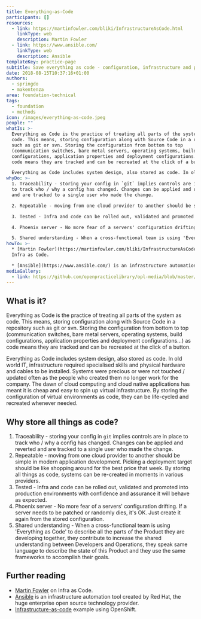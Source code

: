 ```yaml
---
title: Everything-as-Code
participants: []
resources:
  - link: https://martinfowler.com/bliki/InfrastructureAsCode.html
    linkType: web
    description: Martin Fowler
  - link: https://www.ansible.com/
    linkType: web
    description: Ansible
templateKey: practice-page
subtitle: Save everything as code - configuration, infrastructure and pipelines
date: 2018-08-15T10:37:16+01:00
authors:
  - springdo
  - makentenza
area: foundation-technical
tags:
  - foundation
  - methods
icon: /images/everything-as-code.jpeg
people: ""
whatIs: >-
  Everything as Code is the practice of treating all parts of the system as
  code. This means, storing configuration along with Source Code in a repository
  such as git or svn. Storing the configuration from bottom to top
  (communication switches, bare metal servers, operating systems, build
  configurations, application properties and deployment configurations...) as
  code means they are tracked and can be recreated at the click of a button.

  Everything as Code includes system design, also stored as code. In old world IT, infrastructure required specialised skills and physical hardware and cables to be installed. Systems were precious or were not touched / updated often as the people who created them no longer work for the company. The dawn of cloud computing and cloud native applications has meant it is cheap and easy to spin up virtual infrastructure. By storing the configuration of virtual environments as code, they can be life-cycled and recreated whenever needed.
whyDo: >-
  1. Traceability - storing your config in `git` implies controls are in place
  to track who / why a config has changed. Changes can be applied and reverted
  and are tracked to a single user who made the change.

  2. Repeatable - moving from one cloud provider to another should be simple in modern application development. Picking a deployment target should be like shopping around for the best price that week. By storing all things as code, systems can be re-created in moments in various providers.

  3. Tested - Infra and code can be rolled out, validated and promoted into production environments with confidence and assurance it will behave as expected.

  4. Phoenix server - No more fear of a servers' configuration drifting. If a server needs to be patched or randomly dies, it's OK. Just create it again from the stored configuration.

  5. Shared understanding - When a cross-functional team is using 'Everything as Code' to describe all the parts of the Product they are developing together, they contribute to increase the shared understanding between Developers and Operations, they speak same language to describe the state of this Product and they use the same frameworks to accomplish their goals.
howTo: >-
  * [Martin Fowler](https://martinfowler.com/bliki/InfrastructureAsCode.html) on
  Infra as Code.

  * [Ansible](https://www.ansible.com/) is an infrastructure automation tool created by Red Hat, the huge enterprise open source technology provider.
mediaGallery:
  - link: https://github.com/openpracticelibrary/opl-media/blob/master/images/everything%20as%20code.jpeg?raw=true
---
```

## What is it?

Everything as Code is the practice of treating all parts of the system as code. This means, storing configuration along with Source Code in a repository such as git or svn. Storing the configuration from bottom to top (communication switches, bare metal servers, operating systems, build configurations, application properties and deployment configurations...) as code means they are tracked and can be recreated at the click of a button.

Everything as Code includes system design, also stored as code. In old world IT, infrastructure required specialised skills and physical hardware and cables to be installed. Systems were precious or were not touched / updated often as the people who created them no longer work for the company. The dawn of cloud computing and cloud native applications has meant it is cheap and easy to spin up virtual infrastructure. By storing the configuration of virtual environments as code, they can be life-cycled and recreated whenever needed.

## Why store all things as code?

1. Traceability - storing your config in `git` implies controls are in place to track who / why a config has changed. Changes can be applied and reverted and are tracked to a single user who made the change.
2. Repeatable - moving from one cloud provider to another should be simple in modern application development. Picking a deployment target should be like shopping around for the best price that week. By storing all things as code, systems can be re-created in moments in various providers.
3. Tested - Infra and code can be rolled out, validated and promoted into production environments with confidence and assurance it will behave as expected.
4. Phoenix server - No more fear of a servers' configuration drifting. If a server needs to be patched or randomly dies, it's OK. Just create it again from the stored configuration.
5. Shared understanding - When a cross-functional team is using 'Everything as Code' to describe all the parts of the Product they are developing together, they contribute to increase the shared understanding between Developers and Operations, they speak same language to describe the state of this Product and they use the same frameworks to accomplish their goals.

## Further reading

* [Martin Fowler](https://martinfowler.com/bliki/InfrastructureAsCode.html) on Infra as Code.
* [Ansible](https://www.ansible.com/) is an infrastructure automation tool created by Red Hat, the huge enterprise open source technology provider.
* [Infrastructure-as-code](https://www.youtube.com/watch?v=E2KOF3AdNy0&list=PLkg9jnMh6bhd0avDugIM81BU9VkBEaMMz&index=10&t=0s) example using OpenShift.

